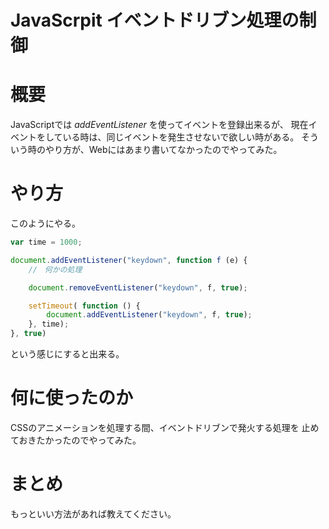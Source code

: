 # JavaScrpit イベントドリブン処理の制御

# 概要 

JavaScriptでは _addEventListener_ を使ってイベントを登録出来るが、
現在イベントをしている時は、同じイベントを発生させないで欲しい時がある。
そういう時のやり方が、Webにはあまり書いてなかったのでやってみた。

# やり方

このようにやる。

```javascript
var time = 1000;

document.addEventListener("keydown", function f (e) {
	//　何かの処理

	document.removeEventListener("keydown", f, true);

	setTimeout( function () {
		document.addEventListener("keydown", f, true);
	}, time);
}, true)
```

という感じにすると出来る。

# 何に使ったのか

CSSのアニメーションを処理する間、イベントドリブンで発火する処理を
止めておきたかったのでやってみた。

# まとめ

もっといい方法があれば教えてください。
